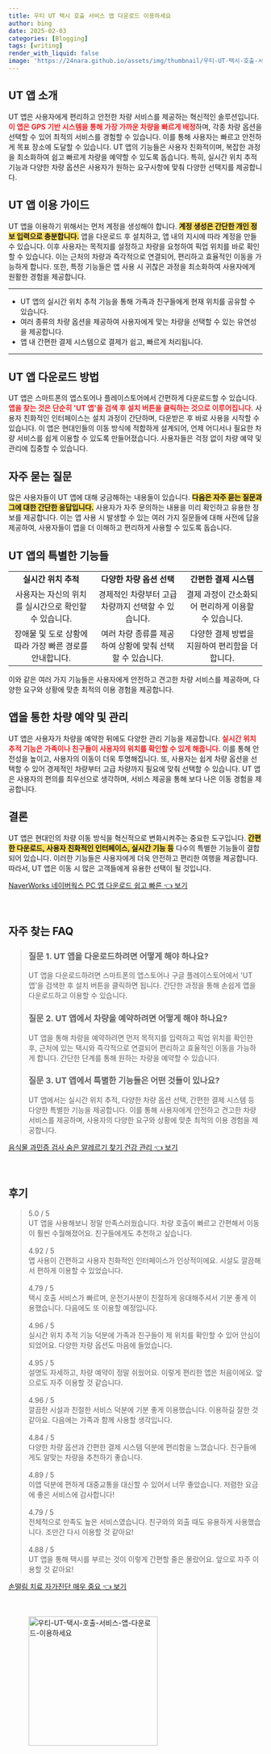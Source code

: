 ```yaml
---
title: 우티 UT 택시 호출 서비스 앱 다운로드 이용하세요
author: bing
date: 2025-02-03
categories: [Blogging]
tags: [writing]
render_with_liquid: false
image: 'https://24nara.github.io/assets/img/thumbnail/우티-UT-택시-호출-서비스-앱-다운로드-이용하세요.webp'
---
```



<h2 id='UT앱소개'>UT 앱 소개</h2>

<p>UT 앱은 사용자에게 편리하고 안전한 차량 서비스를 제공하는 혁신적인 솔루션입니다. <b><span style="color: #ee2323;">이 앱은 GPS 기반 시스템을 통해 가장 가까운 차량을 빠르게 배정</span></b>하며, 각종 차량 옵션을 선택할 수 있어 최적의 서비스를 경험할 수 있습니다. 이를 통해 사용자는 빠르고 안전하게 목표 장소에 도달할 수 있습니다. UT 앱의 기능들은 사용자 친화적이며, 복잡한 과정을 최소화하여 쉽고 빠르게 차량을 예약할 수 있도록 돕습니다. 특히, 실시간 위치 추적 기능과 다양한 차량 옵션은 사용자가 원하는 요구사항에 맞춰 다양한 선택지를 제공합니다.</p>

<h2 id='UT앱이용가이드'>UT 앱 이용 가이드</h2>

<p>UT 앱을 이용하기 위해서는 먼저 계정을 생성해야 합니다. <b><span style="background-color: #ffe066;">계정 생성은 간단한 개인 정보 입력으로 충분합니다.</span></b> 앱을 다운로드 후 설치하고, 앱 내의 지시에 따라 계정을 만들 수 있습니다. 이후 사용자는 목적지를 설정하고 차량을 요청하여 픽업 위치를 바로 확인할 수 있습니다. 이는 근처의 차량과 즉각적으로 연결되어, 편리하고 효율적인 이동을 가능하게 합니다. 또한, 특정 기능들은 앱 사용 시 귀찮은 과정을 최소화하여 사용자에게 원활한 경험을 제공합니다.</p>

<hr />

<ul>
    <li>UT 앱의 실시간 위치 추적 기능을 통해 가족과 친구들에게 현재 위치를 공유할 수 있습니다.</li>
    <li>여러 종류의 차량 옵션을 제공하여 사용자에게 맞는 차량을 선택할 수 있는 유연성을 제공합니다.</li>
    <li>앱 내 간편한 결제 시스템으로 결제가 쉽고, 빠르게 처리됩니다.</li>
</ul>

<hr />

<h2 id='UT앱다운로드'>UT 앱 다운로드 방법</h2>

<p>UT 앱은 스마트폰의 앱스토어나 플레이스토어에서 간편하게 다운로드할 수 있습니다. <b><span style="color: #ee2323;">앱을 찾는 것은 단순히 'UT 앱'을 검색 후 설치 버튼을 클릭하는 것으로 이루어집니다.</span></b> 사용자 친화적인 인터페이스는 설치 과정이 간단하며, 다운받은 후 바로 사용을 시작할 수 있습니다. 이 앱은 현대인들의 이동 방식에 적합하게 설계되어, 언제 어디서나 필요한 차량 서비스를 쉽게 이용할 수 있도록 만들어졌습니다. 사용자들은 걱정 없이 차량 예약 및 관리에 집중할 수 있습니다.</p>

<h2 id='자주묻는질문'>자주 묻는 질문</h2>

<p>많은 사용자들이 UT 앱에 대해 궁금해하는 내용들이 있습니다. <b><span style="background-color: #ffe066;">다음은 자주 묻는 질문과 그에 대한 간단한 응답입니다.</span></b> 사용자가 자주 문의하는 내용을 미리 확인하고 유용한 정보를 제공합니다. 이는 앱 사용 시 발생할 수 있는 여러 가지 질문들에 대해 사전에 답을 제공하여, 사용자들이 앱을 더 이해하고 편리하게 사용할 수 있도록 돕습니다.</p>

<h2 id='UT앱기능들'>UT 앱의 특별한 기능들</h2>

<table>
    <tr>
        <td style="text-align: center; height: 17px;"><b>실시간 위치 추적</b></td>
        <td style="text-align: center; height: 17px;"><b>다양한 차량 옵션 선택</b></td>
        <td style="text-align: center; height: 17px;"><b>간편한 결제 시스템</b></td>
    </tr>
    <tr>
        <td style="text-align: center; height: 17px;">사용자는 자신의 위치를 실시간으로 확인할 수 있습니다.</td>
        <td style="text-align: center; height: 17px;">경제적인 차량부터 고급 차량까지 선택할 수 있습니다.</td>
        <td style="text-align: center; height: 17px;">결제 과정이 간소화되어 편리하게 이용할 수 있습니다.</td>
    </tr>
    <tr>
        <td style="text-align: center; height: 17px;">장애물 및 도로 상황에 따라 가장 빠른 경로를 안내합니다.</td>
        <td style="text-align: center; height: 17px;">여러 차량 종류를 제공하여 상황에 맞춰 선택할 수 있습니다.</td>
        <td style="text-align: center; height: 17px;">다양한 결제 방법을 지원하여 편리함을 더합니다.</td>
    </tr>
</table>

<p>이와 같은 여러 가지 기능들은 사용자에게 안전하고 견고한 차량 서비스를 제공하며, 다양한 요구와 상황에 맞춘 최적의 이용 경험을 제공합니다.</p>

<h2 id='UT앱예약관리'>앱을 통한 차량 예약 및 관리</h2>

<p>UT 앱은 사용자가 차량을 예약한 뒤에도 다양한 관리 기능을 제공합니다. <b><span style="color: #ee2323;">실시간 위치 추적 기능은 가족이나 친구들이 사용자의 위치를 확인할 수 있게 해줍니다.</span></b> 이를 통해 안전성을 높이고, 사용자의 이동이 더욱 투명해집니다. 또, 사용자는 쉽게 차량 옵션을 선택할 수 있어 경제적인 차량부터 고급 차량까지 필요에 맞춰 선택할 수 있습니다. UT 앱은 사용자의 편의를 최우선으로 생각하며, 서비스 제공을 통해 보다 나은 이동 경험을 제공합니다.</p>

<h2 id='결론'>결론</h2>

<p>UT 앱은 현대인의 차량 이동 방식을 혁신적으로 변화시켜주는 중요한 도구입니다. <b><span style="background-color: #ffe066;">간편한 다운로드, 사용자 친화적인 인터페이스, 실시간 기능 등</span></b> 다수의 특별한 기능들이 결합되어 있습니다. 이러한 기능들은 사용자에게 더욱 안전하고 편리한 여행을 제공합니다. 따라서, UT 앱은 이동 시 많은 고객들에게 유용한 선택이 될 것입니다.</p>


<p><a class="click-button" title="NaverWorks 네이버웍스 PC 앱 다운로드 쉽고 빠른" href="https://24nara.github.io/posts/NaverWorks-%EB%84%A4%EC%9D%B4%EB%B2%84%EC%9B%8D%EC%8A%A4-PC-%EC%95%B1-%EB%8B%A4%EC%9A%B4%EB%A1%9C%EB%93%9C-%EC%89%BD%EA%B3%A0-%EB%B9%A0%EB%A5%B8/" rel="dofollow">NaverWorks 네이버웍스 PC 앱 다운로드 쉽고 빠른 👈 보기</a></p><br>
<h2 id='자주_찾는_FAQ'>자주 찾는 FAQ</h2>
<div itemscope="" itemtype="https://schema.org/FAQPage"> 
<blockquote> 
<div itemscope="" itemprop="mainEntity" itemtype="https://schema.org/Question"> 
<h3 itemprop="name">질문 1. UT 앱을 다운로드하려면 어떻게 해야 하나요?</h3> 
<div itemscope="" itemprop="acceptedAnswer" itemtype="https://schema.org/Answer"> 
<span itemprop="text"> 
<p>UT 앱을 다운로드하려면 스마트폰의 앱스토어나 구글 플레이스토어에서 'UT 앱'을 검색한 후 설치 버튼을 클릭하면 됩니다. 간단한 과정을 통해 손쉽게 앱을 다운로드하고 이용할 수 있습니다.</p> 
</span> 
</div> 
</div> 
<div itemscope="" itemprop="mainEntity" itemtype="https://schema.org/Question"> 
<h3 itemprop="name">질문 2. UT 앱에서 차량을 예약하려면 어떻게 해야 하나요?</h3> 
<div itemscope="" itemprop="acceptedAnswer" itemtype="https://schema.org/Answer"> 
<span itemprop="text"> 
<p>UT 앱을 통해 차량을 예약하려면 먼저 목적지를 입력하고 픽업 위치를 확인한 후, 근처에 있는 택시와 즉각적으로 연결되어 편리하고 효율적인 이동을 가능하게 합니다. 간단한 단계를 통해 원하는 차량을 예약할 수 있습니다.</p> 
</span> 
</div> 
</div> 
<div itemscope="" itemprop="mainEntity" itemtype="https://schema.org/Question"> 
<h3 itemprop="name">질문 3. UT 앱에서 특별한 기능들은 어떤 것들이 있나요?</h3> 
<div itemscope="" itemprop="acceptedAnswer" itemtype="https://schema.org/Answer"> 
<span itemprop="text"> 
<p>UT 앱에서는 실시간 위치 추적, 다양한 차량 옵션 선택, 간편한 결제 시스템 등 다양한 특별한 기능을 제공합니다. 이를 통해 사용자에게 안전하고 견고한 차량 서비스를 제공하며, 사용자의 다양한 요구와 상황에 맞춘 최적의 이용 경험을 제공합니다.</p> 
</span> 
</div> 
</div> 
</blockquote> 
</div>
<p><a class="click-button" title="음식물 과민증 검사 숨은 알레르기 찾기 건강 관리" href="https://24nara.github.io/posts/%EC%9D%8C%EC%8B%9D%EB%AC%BC-%EA%B3%BC%EB%AF%BC%EC%A6%9D-%EA%B2%80%EC%82%AC-%EC%88%A8%EC%9D%80-%EC%95%8C%EB%A0%88%EB%A5%B4%EA%B8%B0-%EC%B0%BE%EA%B8%B0-%EA%B1%B4%EA%B0%95-%EA%B4%80%EB%A6%AC/" rel="dofollow">음식물 과민증 검사 숨은 알레르기 찾기 건강 관리 👈 보기</a></p><br>
<h2 id='후기'>후기</h2>
<div itemscope itemtype="https://schema.org/Product">
  <blockquote>
  <div itemprop="review" itemscope itemtype="https://schema.org/Review">
      <div itemprop="reviewRating" itemscope itemtype="https://schema.org/Rating"> <span itemprop="ratingValue">5.0</span> / <span itemprop="bestRating">5</span> </div>
      <span itemprop="reviewBody">UT 앱을 사용해보니 정말 만족스러웠습니다. 차량 호출이 빠르고 간편해서 이동이 훨씬 수월해졌어요. 친구들에게도 추천하고 싶습니다.</span>
  </div>
  <br>
  <div itemprop="review" itemscope itemtype="https://schema.org/Review">
      <div itemprop="reviewRating" itemscope itemtype="https://schema.org/Rating"> <span itemprop="ratingValue">4.92</span> / <span itemprop="bestRating">5</span> </div>
      <span itemprop="reviewBody">앱 사용이 간편하고 사용자 친화적인 인터페이스가 인상적이에요. 시설도 깔끔해서 편하게 이용할 수 있었습니다.</span>
  </div>
  <br>
  <div itemprop="review" itemscope itemtype="https://schema.org/Review">
      <div itemprop="reviewRating" itemscope itemtype="https://schema.org/Rating"> <span itemprop="ratingValue">4.79</span> / <span itemprop="bestRating">5</span> </div>
      <span itemprop="reviewBody">택시 호출 서비스가 빠르며, 운전기사분이 친절하게 응대해주셔서 기분 좋게 이용했습니다. 다음에도 또 이용할 예정입니다.</span>
  </div>
  <br>
  <div itemprop="review" itemscope itemtype="https://schema.org/Review">
      <div itemprop="reviewRating" itemscope itemtype="https://schema.org/Rating"> <span itemprop="ratingValue">4.96</span> / <span itemprop="bestRating">5</span> </div>
      <span itemprop="reviewBody">실시간 위치 추적 기능 덕분에 가족과 친구들이 제 위치를 확인할 수 있어 안심이 되었어요. 다양한 차량 옵션도 마음에 들었습니다.</span>
  </div>
  <br>
  <div itemprop="review" itemscope itemtype="https://schema.org/Review">
      <div itemprop="reviewRating" itemscope itemtype="https://schema.org/Rating"> <span itemprop="ratingValue">4.95</span> / <span itemprop="bestRating">5</span> </div>
      <span itemprop="reviewBody">설명도 자세하고, 차량 예약이 정말 쉬웠어요. 이렇게 편리한 앱은 처음이에요. 앞으로도 자주 이용할 것 같습니다.</span>
  </div>
  <br>
  <div itemprop="review" itemscope itemtype="https://schema.org/Review">
      <div itemprop="reviewRating" itemscope itemtype="https://schema.org/Rating"> <span itemprop="ratingValue">4.96</span> / <span itemprop="bestRating">5</span> </div>
      <span itemprop="reviewBody">깔끔한 시설과 친절한 서비스 덕분에 기분 좋게 이용했습니다. 이용하길 잘한 것 같아요. 다음에는 가족과 함께 사용할 생각입니다.</span>
  </div>
  <br>
  <div itemprop="review" itemscope itemtype="https://schema.org/Review">
      <div itemprop="reviewRating" itemscope itemtype="https://schema.org/Rating"> <span itemprop="ratingValue">4.84</span> / <span itemprop="bestRating">5</span> </div>
      <span itemprop="reviewBody">다양한 차량 옵션과 간편한 결제 시스템 덕분에 편리함을 느꼈습니다. 친구들에게도 알맞는 차량을 추천하기 좋습니다.</span>
  </div>
  <br>
  <div itemprop="review" itemscope itemtype="https://schema.org/Review">
      <div itemprop="reviewRating" itemscope itemtype="https://schema.org/Rating"> <span itemprop="ratingValue">4.89</span> / <span itemprop="bestRating">5</span> </div>
      <span itemprop="reviewBody">이앱 덕분에 편하게 대중교통을 대신할 수 있어서 너무 좋았습니다. 저렴한 요금에 좋은 서비스에 감사합니다!</span>
  </div>
  <br>
  <div itemprop="review" itemscope itemtype="https://schema.org/Review">
      <div itemprop="reviewRating" itemscope itemtype="https://schema.org/Rating"> <span itemprop="ratingValue">4.79</span> / <span itemprop="bestRating">5</span> </div>
      <span itemprop="reviewBody">전체적으로 만족도 높은 서비스였습니다. 친구와의 외출 때도 유용하게 사용했습니다. 조만간 다시 이용할 것 같아요!</span>
  </div>
  <br>
  <div itemprop="review" itemscope itemtype="https://schema.org/Review">
      <div itemprop="reviewRating" itemscope itemtype="https://schema.org/Rating"> <span itemprop="ratingValue">4.88</span> / <span itemprop="bestRating">5</span> </div>
      <span itemprop="reviewBody">UT 앱을 통해 택시를 부르는 것이 이렇게 간편할 줄은 몰랐어요. 앞으로 자주 이용할 것 같아요!</span>
  </div>
  </blockquote>
</div>
<p><a class="click-button" title="손떨림 치료 자가진단 매우 중요" href="https://24nara.github.io/posts/%EC%86%90%EB%96%A8%EB%A6%BC-%EC%B9%98%EB%A3%8C-%EC%9E%90%EA%B0%80%EC%A7%84%EB%8B%A8-%EB%A7%A4%EC%9A%B0-%EC%A4%91%EC%9A%94/" rel="dofollow">손떨림 치료 자가진단 매우 중요 👈 보기</a></p><br>
<figure class="image"><img src="https://24nara.github.io/assets/img/thumbnail/우티-UT-택시-호출-서비스-앱-다운로드-이용하세요.webp" alt="우티-UT-택시-호출-서비스-앱-다운로드-이용하세요" width="256" height="256"></figure>